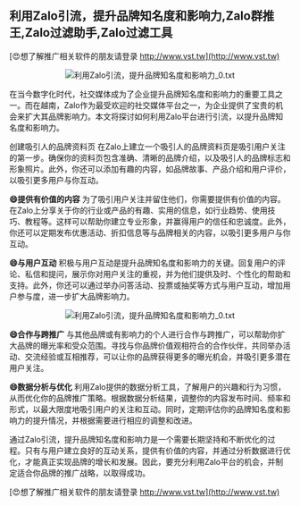 ## **利用Zalo引流，提升品牌知名度和影响力,Zalo群推王,Zalo过滤助手,Zalo过滤工具**

[😍想了解推广相关软件的朋友请登录 http://www.vst.tw](http://www.vst.tw)

 <center><img src="https://vst.tw/MP4/tuiguang/png/0.png" alt="利用Zalo引流，提升品牌知名度和影响力_0.txt"></center>

在当今数字化时代，社交媒体成为了企业提升品牌知名度和影响力的重要工具之一。而在越南，Zalo作为最受欢迎的社交媒体平台之一，为企业提供了宝贵的机会来扩大其品牌影响力。本文将探讨如何利用Zalo平台进行引流，以提升品牌知名度和影响力。

创建吸引人的品牌资料页
在Zalo上建立一个吸引人的品牌资料页是吸引用户关注的第一步。确保你的资料页包含准确、清晰的品牌介绍，以及吸引人的品牌标志和形象照片。此外，你还可以添加有趣的内容，如品牌故事、产品介绍和用户评价，以吸引更多用户与你互动。

**😄提供有价值的内容**
为了吸引用户关注并留住他们，你需要提供有价值的内容。在Zalo上分享关于你的行业或产品的有趣、实用的信息，如行业趋势、使用技巧、教程等。这样可以帮助你建立专业形象，并赢得用户的信任和忠诚度。此外，你还可以定期发布优惠活动、折扣信息等与品牌相关的内容，以吸引更多用户与你互动。

**😄与用户互动**
积极与用户互动是提升品牌知名度和影响力的关键。回复用户的评论、私信和提问，展示你对用户关注的重视，并为他们提供及时、个性化的帮助和支持。此外，你还可以通过举办问答活动、投票或抽奖等方式与用户互动，增加用户参与度，进一步扩大品牌影响力。

 <center><img src="https://vst.tw/MP4/tuiguang/png/6.png" alt="利用Zalo引流，提升品牌知名度和影响力_0.txt"></center>

**😄合作与跨推广**
与其他品牌或有影响力的个人进行合作与跨推广，可以帮助你扩大品牌的曝光率和受众范围。寻找与你品牌价值观相符合的合作伙伴，共同举办活动、交流经验或互相推荐，可以让你的品牌获得更多的曝光机会，并吸引更多潜在用户关注。

**😄数据分析与优化**
利用Zalo提供的数据分析工具，了解用户的兴趣和行为习惯，从而优化你的品牌推广策略。根据数据分析结果，调整你的内容发布时间、频率和形式，以最大限度地吸引用户的关注和互动。同时，定期评估你的品牌知名度和影响力的提升情况，并根据需要进行相应的调整和改进。

通过Zalo引流，提升品牌知名度和影响力是一个需要长期坚持和不断优化的过程。只有与用户建立良好的互动关系，提供有价值的内容，并通过分析数据进行优化，才能真正实现品牌的增长和发展。因此，要充分利用Zalo平台的机会，并制定适合你品牌的推广战略，以取得成功。

[😍想了解推广相关软件的朋友请登录 http://www.vst.tw](http://www.vst.tw)




